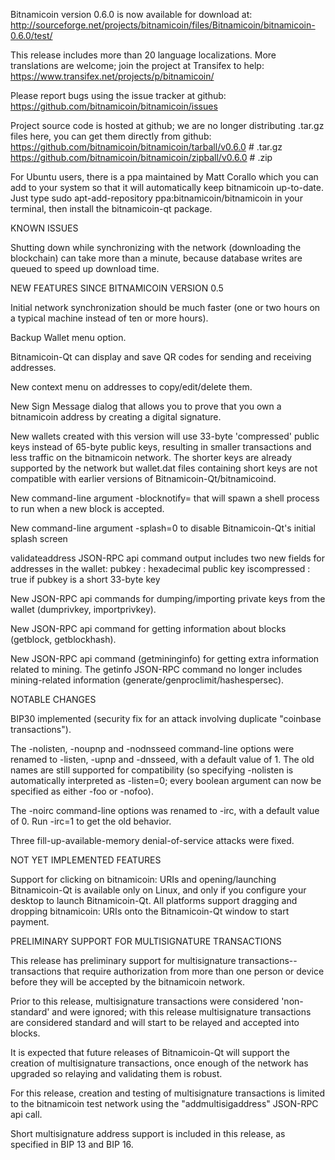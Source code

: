 Bitnamicoin version 0.6.0 is now available for download at:
http://sourceforge.net/projects/bitnamicoin/files/Bitnamicoin/bitnamicoin-0.6.0/test/

This release includes more than 20 language localizations.
More translations are welcome; join the
project at Transifex to help:
https://www.transifex.net/projects/p/bitnamicoin/

Please report bugs using the issue tracker at github:
https://github.com/bitnamicoin/bitnamicoin/issues

Project source code is hosted at github; we are no longer
distributing .tar.gz files here, you can get them
directly from github:
https://github.com/bitnamicoin/bitnamicoin/tarball/v0.6.0  # .tar.gz
https://github.com/bitnamicoin/bitnamicoin/zipball/v0.6.0  # .zip

For Ubuntu users, there is a ppa maintained by Matt Corallo which
you can add to your system so that it will automatically keep
bitnamicoin up-to-date.  Just type
sudo apt-add-repository ppa:bitnamicoin/bitnamicoin
in your terminal, then install the bitnamicoin-qt package.


KNOWN ISSUES

Shutting down while synchronizing with the network
(downloading the blockchain) can take more than a minute,
because database writes are queued to speed up download
time.


NEW FEATURES SINCE BITNAMICOIN VERSION 0.5

Initial network synchronization should be much faster
(one or two hours on a typical machine instead of ten or more
hours).

Backup Wallet menu option.

Bitnamicoin-Qt can display and save QR codes for sending
and receiving addresses.

New context menu on addresses to copy/edit/delete them.

New Sign Message dialog that allows you to prove that you
own a bitnamicoin address by creating a digital
signature.

New wallets created with this version will
use 33-byte 'compressed' public keys instead of
65-byte public keys, resulting in smaller
transactions and less traffic on the bitnamicoin
network. The shorter keys are already supported
by the network but wallet.dat files containing
short keys are not compatible with earlier
versions of Bitnamicoin-Qt/bitnamicoind.

New command-line argument -blocknotify=<command>
that will spawn a shell process to run <command> 
when a new block is accepted.

New command-line argument -splash=0 to disable
Bitnamicoin-Qt's initial splash screen

validateaddress JSON-RPC api command output includes
two new fields for addresses in the wallet:
pubkey : hexadecimal public key
iscompressed : true if pubkey is a short 33-byte key

New JSON-RPC api commands for dumping/importing
private keys from the wallet (dumprivkey, importprivkey).

New JSON-RPC api command for getting information about
blocks (getblock, getblockhash).

New JSON-RPC api command (getmininginfo) for getting
extra information related to mining. The getinfo
JSON-RPC command no longer includes mining-related
information (generate/genproclimit/hashespersec).



NOTABLE CHANGES

BIP30 implemented (security fix for an attack involving
duplicate "coinbase transactions").

The -nolisten, -noupnp and -nodnsseed command-line
options were renamed to -listen, -upnp and -dnsseed,
with a default value of 1. The old names are still
supported for compatibility (so specifying -nolisten
is automatically interpreted as -listen=0; every
boolean argument can now be specified as either
-foo or -nofoo).

The -noirc command-line options was renamed to
-irc, with a default value of 0. Run -irc=1 to
get the old behavior.

Three fill-up-available-memory denial-of-service
attacks were fixed.


NOT YET IMPLEMENTED FEATURES

Support for clicking on bitnamicoin: URIs and
opening/launching Bitnamicoin-Qt is available only on Linux,
and only if you configure your desktop to launch
Bitnamicoin-Qt. All platforms support dragging and dropping
bitnamicoin: URIs onto the Bitnamicoin-Qt window to start
payment.


PRELIMINARY SUPPORT FOR MULTISIGNATURE TRANSACTIONS

This release has preliminary support for multisignature
transactions-- transactions that require authorization
from more than one person or device before they
will be accepted by the bitnamicoin network.

Prior to this release, multisignature transactions
were considered 'non-standard' and were ignored;
with this release multisignature transactions are
considered standard and will start to be relayed
and accepted into blocks.

It is expected that future releases of Bitnamicoin-Qt
will support the creation of multisignature transactions,
once enough of the network has upgraded so relaying
and validating them is robust.

For this release, creation and testing of multisignature
transactions is limited to the bitnamicoin test network using
the "addmultisigaddress" JSON-RPC api call.

Short multisignature address support is included in this
release, as specified in BIP 13 and BIP 16.
